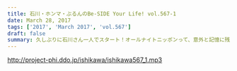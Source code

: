 ```yaml
---
title: 石川・ホンマ・ぶるんのBe-SIDE Your Life! vol.567-1
date: March 28, 2017
tags: ['2017', 'March 2017', 'vol.567']
draft: false
summary: 久しぶりに石川さん一人でスタート！オールナイトニッポンって、意外と記憶に残らない？SAITO
---
```


http://project-phi.ddo.jp/ishikawa/ishikawa567_1.mp3
